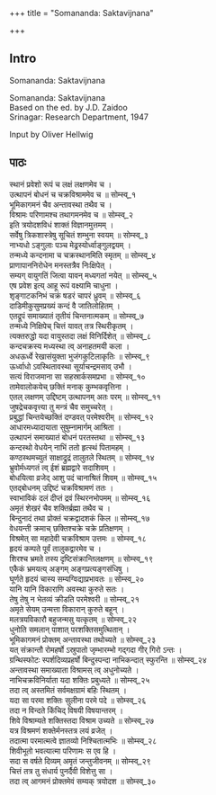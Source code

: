+++
title = "Somananda: Saktavijnana"

+++
## Intro

Somananda: Saktavijnana  

Somananda: Saktavijnana  
Based on the ed. by J.D. Zaidoo  
Srinagar: Research Department, 1947  
  
Input by Oliver Hellwig  

## पाठः

स्थानं प्रवेशो रूपं च लक्षं लक्षणमेव च ।  
उत्थापनं बोधनं च चक्रविश्राममेव च ॥ सोम्स्व्_१  
भूमिकागमनं चैव अन्तावस्था तथैव च ।  
विश्रामः परिणामश्च तथागमनमेव च ॥ सोम्स्व्_२  
इति त्रयोदशविधं शाक्तं विज्ञानमुत्तमम् ।  
सर्वेषु त्रिकशास्त्रेषु सूचितं शम्भुना स्वयम् ॥ सोम्स्व्_३  
नाभ्यधो ऽङ्गुलाः पञ्च मेढ्रस्योर्ध्वाङ्गुलद्वयम् ।  
तन्मध्ये कन्दनामा च चक्रस्थानमिति स्मृतम् ॥ सोम्स्व्_४  
प्राणापाननिरोधेन मनस्तत्रैव निःक्षिपेत् ।  
सम्यग् वायुगतिं जित्वा यावन् मध्यगतां नयेत् ॥ सोम्स्व्_५  
एष प्रवेश इत्य् आहू रूपं वक्ष्यामि चाधुना ।  
शृङ्गाटकनिभं चक्रं षडरं चापरं ध्रुवम् ॥ सोम्स्व्_६  
दाडिमीकुसुमप्रख्यं कन्दं वै जातिलोहितम् ।  
एतद्रूपं समाख्यातं तृतीयं चिन्तनात्मकम् ॥ सोम्स्व्_७  
तन्मध्ये निक्षिपेच् चित्तं यावत् तत्र स्थिरीकृतम् ।  
त्यक्तरुद्धो यदा वायुस्तदा लक्षं विनिर्दिशेत् ॥ सोम्स्व्_८  
कन्दचक्रस्य मध्यस्था त्व् अनाहतमयी कला ।  
अधऊर्ध्वे रेखासंयुक्ता भुजंगकुटिलाकृतिः ॥ सोम्स्व्_९  
ऊर्ध्वाधो ऽवस्थितावस्था सूर्याचन्द्रमसाव् उभौ ।  
सत्यं विराजमाना सा सहस्रार्कसमप्रभा ॥ सोम्स्व्_१०  
तामेवालोकयेच् छक्तिं मनाक् कुम्भकवृत्तिना ।  
एतल् लक्षणम् उद्दिष्टम् उत्थापनम् अतः परम् ॥ सोम्स्व्_११  
जुषद्रेचकवृत्त्या तु मन्त्रं चैव समुच्चरेत् ।  
प्रबुद्धां चिन्तयेच्छक्तिं दण्डवत् परमेश्वरीम् ॥ सोम्स्व्_१२  
आधारमध्यादायाता सुषुम्नामार्गम् आश्रिता ।  
उत्थापनं समाख्यातं बोधनं परतस्तथा ॥ सोम्स्व्_१३  
कन्दस्थो वेधयेन् नाभिं ततो हृत्स्थं पितामहम् ।  
कण्ठस्थमच्युतं साक्षाद्रुद्रं तालुतले स्थितम् ॥ सोम्स्व्_१४  
भ्रुवोर्मध्यगतं त्व् ईशं ब्रह्मद्वारे सदाशिवम् ।  
बोधयित्वा व्रजेद् आशु पदं चानाश्रितं शिवम् ॥ सोम्स्व्_१५  
एतद्बोधनम् उद्दिष्टं चक्रविश्रामणं ततः ।  
स्वाभाविकं दलं दीप्तं द्रवं स्थिरनभोपमम् ॥ सोम्स्व्_१६  
अमृतं शेखरं चैव शक्तिर्ब्रह्मा तथैव च ।  
बिन्दुनादं तथा प्रोक्तं चक्रद्वादशकं किल ॥ सोम्स्व्_१७  
वेधयन्ती क्रमाच् छक्तिश्चक्रे चक्रे प्रतिक्षणम् ।  
विश्रमेत् सा महादेवी चक्रविश्राम उत्तमः ॥ सोम्स्व्_१८  
हृदयं कम्पते पूर्वं तालुकद्वारमेव च ।  
शिरश्च भ्रमते तस्य दृष्टिसंक्रान्तिलक्षणम् ॥ सोम्स्व्_१९  
एकैकं भ्रमयत्य् अङ्गम् अङ्गप्रत्यङ्गसंधिषु ।  
घूर्णते हृदयं चास्य सम्यग्विद्याप्रभावतः ॥ सोम्स्व्_२०  
यानि यानि विकाराणि अवस्था कुरुते सतः ।  
तेषु तेषु न भेतव्यं क्रीडति परमेश्वरी ॥ सोम्स्व्_२१  
अमृते सेयम् उन्मत्ता विकारान् कुरुते बहून् ।  
मलत्रयविकारौ बहुजन्मसु यत्कृतम् ॥ सोम्स्व्_२२  
धुनोति समलान् पाशात् परशक्तिसमुत्थितान् ।  
भूमिकागमनं प्रोक्तम् अन्तावस्था तथोच्यते ॥ सोम्स्व्_२३  
यत् संक्रान्तौ रोमहर्षो ऽस्रुपातो जृम्भारम्भो गद्गदा गीर् गिरो ऽन्तः ।  
ग्रन्थिस्फोटः स्पर्शदिव्यप्रहर्षो बिन्दुस्पन्दा नाभिकन्दात् स्फुरन्ति ॥ सोम्स्व्_२४  
अन्तावस्था समाख्याता विश्रामस् त्व् अधुनोच्यते ।  
नाभिचक्रविनिर्याता यदा शक्तिः प्रबुध्यते ॥ सोम्स्व्_२५  
तदा त्व् अस्तमितं सर्वमक्षग्रामं बहिः स्थितम् ।  
यदा सा परमा शक्तिः सुलीना परमे पदे ॥ सोम्स्व्_२६  
तदा न विन्दते किंचिद् विषयी विषयान्तरम् ।  
शिवे विश्राम्यते शक्तिस्तदा विश्राम उच्यते ॥ सोम्स्व्_२७  
यत्र विश्रमणं शक्तेर्मनस्तत्र लयं व्रजेत् ।  
तदात्मा परमात्मत्वे ज्ञातव्यो निश्चितात्मभिः ॥ सोम्स्व्_२८  
शिवीभूतो भवत्यात्मा परिणामः स एव हि ।  
सदा स वर्षते दिव्यम् अमृतं जन्तुजीवनम् ॥ सोम्स्व्_२९  
चित्तं तत्र तु संधार्य पुनर्दैवी विशेत्तु सा ।  
तदा त्व् आगमनं प्रोक्तमेवं सम्यक् त्रयोदश ॥ सोम्स्व्_३०  

